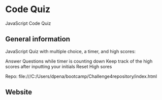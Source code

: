 # Code Quiz
JavaScript Code Quiz

## General information
JavaScript Quiz with multiple choice, a timer, and high scores:

Answer Questions while timer is counting down
Keep track of the high scores after inputting your initials
Reset High sores 

Repo: file:///C:/Users/dpena/bootcamp/Challenge4repository/index.html


## Website




